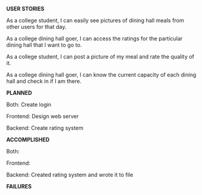**USER STORIES**

As a college student, I can easily see pictures of dining hall meals from other users for that day.

As a college dining hall goer, I can access the ratings for the particular dining hall that I want to go to.

As a college student, I can post a picture of my meal and rate the quality of it.

As a college dining hall goer, I can know the current capacity of each dining hall and check in if I am there.


**PLANNED**

Both: Create login

Frontend: Design web server

Backend: Create rating system


**ACCOMPLISHED**

Both: 

Frontend: 

Backend: Created rating system and wrote it to file

**FAILURES**